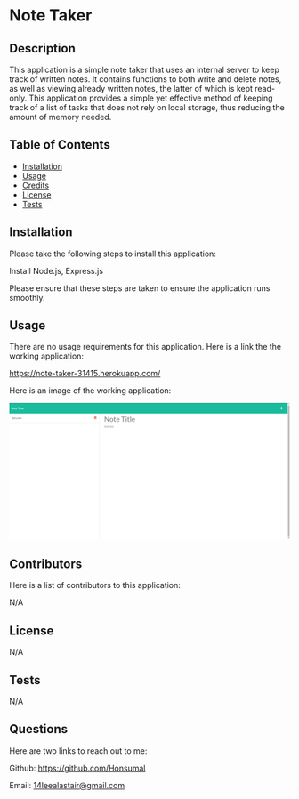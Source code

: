# Note Taker

## Description

This application is a simple note taker that uses an internal server to keep track of written notes. It contains functions to both write and delete notes, as well as viewing already written notes, the latter of which is kept read-only. This application provides a simple yet effective method of keeping track of a list of tasks that does not rely on local storage, thus reducing the amount of memory needed.

## Table of Contents

- [Installation](#installation)
- [Usage](#usage)
- [Credits](#credits)
- [License](#license)
- [Tests](#tests)

## Installation

Please take the following steps to install this application:

Install Node.js, Express.js

Please ensure that these steps are taken to ensure the application runs smoothly.

## Usage

There are no usage requirements for this application. Here is a link the the working application:

https://note-taker-31415.herokuapp.com/

Here is an image of the working application:

![Completed Application](./public/assets/images/finished-webpage.png)

## Contributors

Here is a list of contributors to this application:

N/A

## License

N/A

## Tests

N/A

## Questions

Here are two links to reach out to me:

Github: https://github.com/Honsumal

Email: 14leealastair@gmail.com

